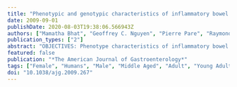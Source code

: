 ```yaml
---
title: "Phenotypic and genotypic characteristics of inflammatory bowel disease in French Canadians: comparison with a large North American repository"
date: 2009-09-01
publishDate: 2020-08-03T19:38:06.566943Z
authors: ["Mamatha Bhat", "Geoffrey C. Nguyen", "Pierre Pare", "Raymond Lahaie", "Colette Deslandres", "Edmond-Jean Bernard", "Guy Aumais", "Gilles Jobin", "Gary Wild", "Albert Cohen", "Diane Langelier", "Steven Brant", "Themistocles Dassopoulos", "Dermot McGovern", "Esther Torres", "Richard Duerr", "Miguel Regueiro", "Mark S. Silverberg", "Hillary Steinhart", "Anne M. Griffiths", "Abdul Elkadri", "Judy Cho", "Deborah Proctor", "Philippe Goyette", "John Rioux", "Alain Bitton"]
publication_types: ["2"]
abstract: "OBJECTIVES: Phenotype characteristics of inflammatory bowel disease (IBD) may differ significantly among ethnic subpopulations. The aim of this study was to characterize the IBD phenotype in French Canadians, the most prominent founder population in North America. METHODS: Using well-characterized phenotype data in the National Institute of Diabetes and Digestive and Kidney Diseases (NIDDK)-IBD Genetics Consortium repository on patients with IBD, we compared phenotypic characteristics of 202 French Canadians with those of 1,287 other Caucasian patients. These included diagnosis, anatomical location, disease behavior, extraintestinal manifestations, surgical history, and family history of IBD. RESULTS: French-Canadian patients with Crohn's disease (CD) were less likely to have stricturing disease (11 vs. 21%, P=0.005; odds ratio (OR): 0.45, 95% confidence interval (95% CI): 0.24-0.85). Using a stringent definition of ethnicity (three out of four grandparents being French Canadians, as opposed to self-report, n=148), French Canadians had a tendency toward developing fistulizing CD (37 vs. 28%, P=0.07), and there was an increased prevalence of sacroiliitis among those with IBD (4 vs. 2%, P=0.045). Among French Canadians, the numbers of current smokers in CD (40 vs. 25%, P=0.006) and former smokers in ulcerative colitis (UC) (35 vs. 20%, P=0.03) were significantly higher. The prevalence of one of the three main variants of nucleotide-binding oligomerization domain containing 2 (NOD2) single-nucleotide polymorphisms (SNPs) among French-Canadian CD patients was 43.2%. The 3020insC SNP correlated with small bowel disease in French Canadians (25 [corrected] vs. 0%, P=0.006). CONCLUSIONS: French Canadians show an IBD phenotype profile distinct from other Caucasian IBD populations, with an accentuated association between smoking status and IBD. This unique profile may have implications regarding the need for a different approach to the management of IBD in this population."
featured: false
publication: "*The American Journal of Gastroenterology*"
tags: ["Female", "Humans", "Male", "Middle Aged", "Adult", "Young Adult", "United States", "Genotype", "Inflammatory Bowel Diseases", "Phenotype", "Canada", "Founder Effect", "France", "North America", "France/ethnology", "Inflammatory Bowel Diseases/diagnosis/*genetics/*physiopathology/surgery"]
doi: "10.1038/ajg.2009.267"
---
```



